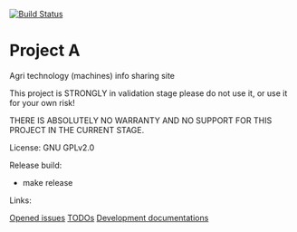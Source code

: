 [![Build Status](https://travis-ci.org/mezeipetister/project_a.svg?branch=master)](https://travis-ci.org/mezeipetister/project_a)

# Project A

Agri technology (machines) info sharing site

This project is STRONGLY in validation stage
please do not use it, or use it for your own risk!

THERE IS ABSOLUTELY NO WARRANTY AND NO SUPPORT
FOR THIS PROJECT IN THE CURRENT STAGE.

License: GNU GPLv2.0

Release build:

- make release

Links:

[Opened issues](/issues.md)
[TODOs](/TODO.md)
[Development documentations](/docs)
